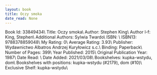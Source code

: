 ```yaml
---
layout: book
title: Oczy smoka
date_read: None
---
```


Book Id: 33849434\ 
Title: Oczy smoka\ 
Author: Stephen King\ 
Author l-f: King, Stephen\ 
Additional Authors: Sylwia Twardo\ 
ISBN: \ 
ISBN13: 9788378859048\ 
My Rating: 0\ 
Average Rating: 3.93\ 
Publisher: Wydawnictwo Albatros Andrzej Kuryłowicz s.c.\ 
Binding: Paperback\ 
Number of Pages: 399\ 
Year Published: 2015\ 
Original Publication Year: 1987\ 
Date Read: \ 
Date Added: 2021/03/08\ 
Bookshelves: kupka-wstydu, dom\ 
Bookshelves with positions: kupka-wstydu (#2179), dom (#10)\ 
Exclusive Shelf: kupka-wstydu\ 


